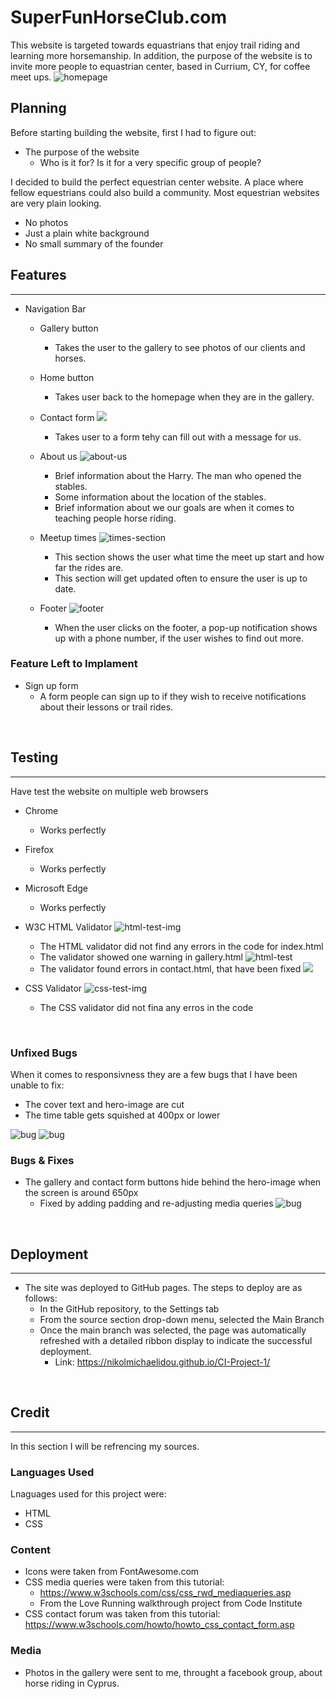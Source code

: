 # SuperFunHorseClub.com
This website is targeted towards equastrians that enjoy trail riding and learning more horsemanship. In addition, the purpose of the website is to invite more people to equastrian center, based in Currium, CY, for coffee meet ups. 
![homepage](/assets/imgs/screenshots/homepage.jpg)
<br>
<h2> Planning </h2>
Before starting building the website, first I had to figure out:

- The purpose of the website 
  - Who is it for? Is it for a very specific group of people?

 I decided to build the perfect equestrian center website. A place where fellow equestrians could also build a community.
 Most equestrian websites are very plain looking.
  - No photos
  - Just a plain white background
  - No small summary of the founder 

<h2> Features </h2>
<hr>

- Navigation Bar 
    - Gallery button
        - Takes the user to the gallery to see photos of our clients and horses.

    - Home button
        - Takes user back to the homepage when they are in the gallery.

    - Contact form
![](assets/imgs/screenshots/gallery-contact-form.png) 
      - Takes user to a form tehy can fill out with a message for us.
  
    - About us
![about-us](/assets/imgs/screenshots/about-center.jpg)
        -  Brief information about the Harry. The man who opened the stables.
        -  Some information about the location of the stables.
        -  Brief information about we our goals are when it comes to teaching people horse riding.
    
    - Meetup times
![times-section](assets/imgs/screenshots/times-section.png)
      - This section shows the user what time the meet up start and how far the rides are.
      - This section will get updated often to ensure the user is up to date.
    
    - Footer
![footer](assets/imgs/screenshots/footer.png)
       - When the user clicks on the footer, a pop-up notification shows up with a phone number, if the user wishes to find out more. 
<h3>Feature Left to Implament</h3>

- Sign up form
  - A form people can sign up to if they wish to receive notifications about their lessons or trail rides. 

<br>

<h2>Testing</h2>
<hr>
Have test the website on multiple web browsers

  - Chrome 
    - Works perfectly
  - Firefox
    - Works perfectly
  - Microsoft Edge
    - Works perfectly

- W3C HTML Validator
![html-test-img](assets/imgs/screenshots/Screenshot%20(93).png)    
    - The HTML validator did not find any errors in the code for index.html  
    - The validator showed one warning in gallery.html
![html-test](assests/imgs/../../assets/imgs/screenshots/Screenshot%20(94).png)
  - The validator found errors in contact.html, that have been fixed
![](assets/imgs/screenshots/Screenshot%20(95).png)
- CSS Validator
![css-test-img](assets/imgs/screenshots/css-validator.png) 
  - The CSS validator did not fina any erros in the code     
<br>

<h3>Unfixed Bugs</h3>
When it comes to responsivness they are a few bugs that I have been unable to fix:
   
  - The cover text and hero-image are cut
  - The time table gets squished at 400px or lower


![bug](assets/imgs/screenshots/Screenshot%20(89).png)
![bug](assets/imgs/screenshots/Screenshot%20(91).png)

<h3>Bugs & Fixes</h3>

 - The gallery and contact form buttons hide behind the hero-image when the screen is around 650px
   - Fixed by adding padding and re-adjusting media queries
![bug](assets/imgs/screenshots/Screenshot%20(89).png)

<br>

<h2>Deployment</h2>
<hr>

- The site was deployed to GitHub pages. The steps to deploy are as follows:
  -  In the GitHub repository, to the Settings tab
  -   From the source section drop-down menu, selected the Main Branch
  -    Once the main branch was selected, the page was automatically refreshed with a detailed ribbon display to indicate the successful deployment.
       - Link: https://nikolmichaelidou.github.io/CI-Project-1/    

<br>

<h2>Credit</h2>
<hr>

In this section I will be refrencing my sources.

<h3>Languages Used</h3>
Lnaguages used for this project were:

- HTML
- CSS
  
<h3>Content</h3>

- Icons were taken from FontAwesome.com
- CSS media queries were taken from this tutorial:                
  - https://www.w3schools.com/css/css_rwd_mediaqueries.asp
  - From the Love Running walkthrough project from Code Institute 
- CSS contact forum was taken from this tutorial: https://www.w3schools.com/howto/howto_css_contact_form.asp

<h3>Media</h3>

- Photos in the gallery were sent to me, throught a facebook group, about horse riding in Cyprus.
